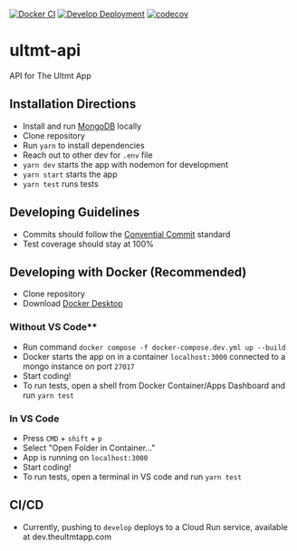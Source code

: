 [![Docker CI](https://github.com/CeluchNB/ultmt-api/actions/workflows/ci.yml/badge.svg)](https://github.com/CeluchNB/ultmt-api/actions/workflows/ci.yml)
[![Develop Deployment](https://github.com/CeluchNB/ultmt-api/actions/workflows/cd-dev.yml/badge.svg)](https://github.com/CeluchNB/ultmt-api/actions/workflows/cd-dev.yml)
[![codecov](https://codecov.io/gh/CeluchNB/ultmt-api/branch/main/graph/badge.svg?token=5TZJ3CJOJ9)](https://codecov.io/gh/CeluchNB/ultmt-api)

# ultmt-api
API for The Ultmt App

## Installation Directions
- Install and run [MongoDB](https://www.mongodb.com/try/download/community) locally
- Clone repository
- Run `yarn` to install dependencies
- Reach out to other dev for `.env` file
- `yarn dev` starts the app with nodemon for development
- `yarn start` starts the app
- `yarn test` runs tests

## Developing Guidelines
- Commits should follow the [Convential Commit](https://www.conventionalcommits.org/en/v1.0.0/) standard
- Test coverage should stay at 100%

## Developing with Docker (Recommended)
- Clone repository
- Download [Docker Desktop](https://www.docker.com/products/docker-desktop/)
### Without VS Code**
- Run command `docker compose -f docker-compose.dev.yml up --build`
- Docker starts the app on in a container `localhost:3000` connected to a mongo instance on port `27017`
- Start coding!
- To run tests, open a shell from Docker Container/Apps Dashboard and run `yarn test`
### In VS Code
- Press `CMD` + `shift` + `p`
- Select "Open Folder in Container..."
- App is running on `localhost:3000`
- Start coding!
- To run tests, open a terminal in VS code and run `yarn test`

## CI/CD
- Currently, pushing to `develop` deploys to a Cloud Run service, available at dev.theultmtapp.com

